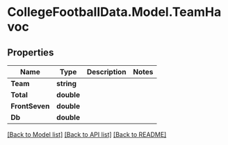 # CollegeFootballData.Model.TeamHavoc

## Properties

Name | Type | Description | Notes
------------ | ------------- | ------------- | -------------
**Team** | **string** |  | 
**Total** | **double** |  | 
**FrontSeven** | **double** |  | 
**Db** | **double** |  | 

[[Back to Model list]](../README.md#documentation-for-models) [[Back to API list]](../README.md#documentation-for-api-endpoints) [[Back to README]](../README.md)

